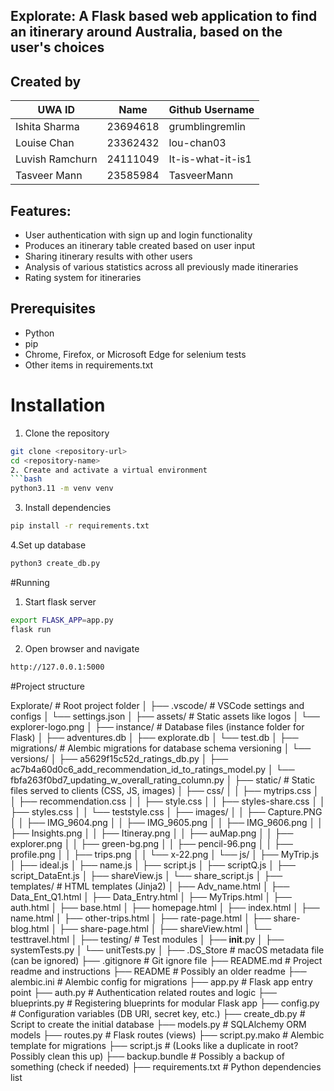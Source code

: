 ## Explorate: A Flask based web application to find an itinerary around Australia, based on the user's choices

## Created by
| UWA ID | Name | Github Username |
| --- | --- | --- |
| Ishita Sharma | 23694618 | grumblingremlin |
| Louise Chan | 23362432 | lou-chan03 |
| Luvish Ramchurn | 24111049 | It-is-what-it-is1 |
| Tasveer Mann | 23585984 | TasveerMann |

## Features:
- User authentication with sign up and login functionality
- Produces an itinerary table created based on user input
- Sharing itinerary results with other users
- Analysis of various statistics across all previously made itineraries
- Rating system for itineraries

## Prerequisites
- Python
- pip
- Chrome, Firefox, or Microsoft Edge for selenium tests
- Other items in requirements.txt

# Installation
1. Clone the repository
```bash
git clone <repository-url>
cd <repository-name>
2. Create and activate a virtual environment
```bash
python3.11 -m venv venv
```
3. Install dependencies
```bash
pip install -r requirements.txt
```
4.Set up database
```bash
python3 create_db.py
```
#Running
1. Start flask server
```bash
export FLASK_APP=app.py
flask run
```
2. Open browser and navigate
```bash
http://127.0.0.1:5000
```
#Project structure

Explorate/                       # Root project folder
│
├── .vscode/                    # VSCode settings and configs
│   └── settings.json
│
├── assets/                     # Static assets like logos
│   └── explorer-logo.png
│
├── instance/                   # Database files (instance folder for Flask)
│   ├── adventures.db
│   ├── explorate.db
│   └── test.db
│
├── migrations/                 # Alembic migrations for database schema versioning
│   └── versions/
│       ├── a5629f15c52d_ratings_db.py
│       ├── ac7b4a60d0c6_add_recommendation_id_to_ratings_model.py
│       └── fbfa263f0bd7_updating_w_overall_rating_column.py
│
├── static/                     # Static files served to clients (CSS, JS, images)
│   ├── css/
│   │   ├── mytrips.css
│   │   ├── recommendation.css
│   │   ├── style.css
│   │   ├── styles-share.css
│   │   ├── styles.css
│   │   └── teststyle.css
│   ├── images/
│   │   ├── Capture.PNG
│   │   ├── IMG_9604.png
│   │   ├── IMG_9605.png
│   │   ├── IMG_9606.png
│   │   ├── Insights.png
│   │   ├── Itineray.png
│   │   ├── auMap.png
│   │   ├── explorer.png
│   │   ├── green-bg.png
│   │   ├── pencil-96.png
│   │   ├── profile.png
│   │   ├── trips.png
│   │   └── x-22.png
│   └── js/
│       ├── MyTrip.js
│       ├── ideal.js
│       ├── name.js
│       ├── script.js
│       ├── scriptQ.js
│       ├── script_DataEnt.js
│       ├── shareView.js
│       └── share_script.js
│
├── templates/                 # HTML templates (Jinja2)
│   ├── Adv_name.html
│   ├── Data_Ent_Q1.html
│   ├── Data_Entry.html
│   ├── MyTrips.html
│   ├── auth.html
│   ├── base.html
│   ├── homepage.html
│   ├── index.html
│   ├── name.html
│   ├── other-trips.html
│   ├── rate-page.html
│   ├── share-blog.html
│   ├── share-page.html
│   ├── shareView.html
│   └── testtravel.html
│
├── testing/                   # Test modules
│   ├── __init__.py
│   ├── systemTests.py
│   └── unitTests.py
│
├── .DS_Store                  # macOS metadata file (can be ignored)
├── .gitignore                 # Git ignore file
├── README.md                  # Project readme and instructions
├── README                     # Possibly an older readme
├── alembic.ini                # Alembic config for migrations
├── app.py                     # Flask app entry point
├── auth.py                    # Authentication related routes and logic
├── blueprints.py              # Registering blueprints for modular Flask app
├── config.py                  # Configuration variables (DB URI, secret key, etc.)
├── create_db.py               # Script to create the initial database
├── models.py                  # SQLAlchemy ORM models
├── routes.py                  # Flask routes (views)
├── script.py.mako             # Alembic template for migrations
├── script.js                  # (Looks like a duplicate in root? Possibly clean this up)
├── backup.bundle              # Possibly a backup of something (check if needed)
├── requirements.txt           # Python dependencies list


